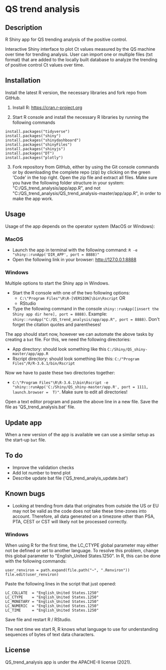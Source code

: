# QS trend analysis
## Description
R Shiny app for QS trending analysis of the positive control.

Interactive Shiny interface to plot Ct values measured by the QS machine over time for trending analysis. User can import one or multiple files (txt format) that are added to the locally built database to analyze the trending of positive control Ct values over time. 

## Installation
Install the latest R version, the necessary libraries and fork repo from GitHub.

1. Install R: https://cran.r-project.org

2. Start R console and install the necessary R libraries by running the following commands

```
install.packages("tidyverse")
install.packages("shiny")
install.packages("shinydashboard")
install.packages("shinyFiles")
install.packages("shinyjs")
install.packages("DT")
install.packages("plotly")
```

3. Fork repository from GitHub, either by using the Git console commands or by downloading the complete repo (zip) by clicking on the green 'Code' in the top right. Open the zip file and extract all files. Make sure you have the following folder structure in your system: "C:/QS_trend_analysis/app/app.R", and not "C:/QS_trend_analysis/QS_trend_analysis-master/app/app.R", in order to make the app work.

## Usage
Usage of the app depends on the operator system (MacOS or Windows):

### MacOS

- Launch the app in terminal with the following command: `R -e "shiny::runApp('DIR_APP', port = 8888)"`
- Open the following link in your browser: http://127.0.0.1:8888

### Windows

Multiple options to start the Shiny app in Windows. 

- Start the R console with one of the two following options:
  - `C:\"Program Files"\R\R-[VERSION]\bin\Rscript` OR
  - RStudio
- Type the following command in the console `shiny::runApp([insert the Shiny app dir here], port = 8888)`. Example: `shiny::runApp("C:/QS_trend_analysis/app/app.R", port = 8888)`. Don't forget the citation quotes and parentheses!

The app should start now, however we can automate the above tasks by creating a `bat` file. For this, we need the following directories:

- App directory: should look something like this `C:/Shiny/QS_shiny-master/app/app.R`
- Rscript directory: should look something like this: `C:/"Program Files"/R/R-3.6.1/bin/Rscript`

Now we have to paste these two directories together:
  
  - `C:\"Program Files"\R\R-3.6.1\bin\Rscript -e "shiny::runApp('C:/Shiny/QS_shiny-master/app.R', port = 1111, launch.browser =  T)"`. Make sure to edit all directories!

Open a text editor program and paste the above line in a new file. Save the file as 'QS_trend_analysis.bat' file.

## Update app
When a new version of the app is available we can use a similar setup as the start-up `bat` file. 

## To do
- Improve the validation checks
- Add lot number to trend plot
- Describe update bat file ('QS_trend_analyis_update.bat')

## Known bugs
- Looking at trending from data that originates from outside the US or EU may not be valid as the code does not take these time-zones into account. Therefore, all data generated on a timezone other than PSA, PTA, CEST or CST will likely not be processed correctly.

### Windows
When using R for the first time, the LC_CTYPE global parameter may either not be defined or set to another language. To resolve this problem, change this global parameter to "English_United States.1250". In R, this can be done with the following commands:

`user_renviron = path.expand(file.path("~", ".Renviron"))`\
`file.edit(user_renviron)`

Paste the following lines in the script that just opened:
  
```
LC_COLLATE  = "English_United States.1250"
LC_CTYPE    = "English_United States.1250"
LC_MONETARY = "English_United States.1250"
LC_NUMERIC  = "English_United States.1250"
LC_TIME     = "English_United States.1250"
```

Save file and restart R / RStudio.

The next time we start R, R knows what language to use for understanding sequences of bytes of text data characters.

## License
QS_trend_analysis app is under the APACHE-II license (2021).
